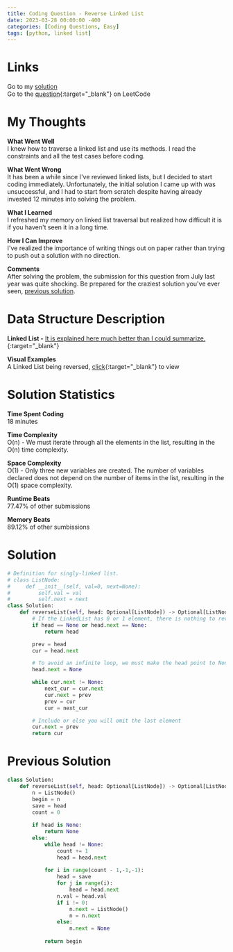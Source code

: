 ```yaml
---
title: Coding Question - Reverse Linked List
date: 2023-03-28 00:00:00 -400
categories: [Coding Questions, Easy]
tags: [python, linked list]
---
```


# Links

Go to my [solution](#solution)  
Go to the [question](https://leetcode.com/problems/reverse-linked-list/){:target="\_blank"} on LeetCode

# My Thoughts  

**What Went Well**  
I knew how to traverse a linked list and use its methods. 
I read the constraints and all the test cases before coding. 

**What Went Wrong**  
It has been a while since I've reviewed linked lists, but I decided to start coding immediately. 
Unfortunately, the initial solution I came up with was unsuccessful, and I had to start from scratch despite having already invested 12 minutes into solving the problem.

**What I Learned**  
I refreshed my memory on linked list traversal but realized how difficult it is if you haven't seen it in a long time.

**How I Can Improve**  
I've realized the importance of writing things out on paper rather than trying to push out a solution with no direction.

**Comments**  
After solving the problem, the submission for this question from July last year was quite shocking.
Be prepared for the craziest solution you've ever seen, [previous solution](#previous-solution).

# Data Structure Description

**Linked List -**  [It is explained here much better than I could summarize.](https://en.wikipedia.org/wiki/Linked_list){:target="\_blank"}

**Visual Examples**  
A Linked List being reversed, [click](https://programmercave0.github.io/assets/reverselinkedlist.png){:target="\_blank"} to view 

# Solution Statistics  

**Time Spent Coding**  
18 minutes

**Time Complexity**  
O(n) - We must iterate through all the elements in the list, resulting in the O(n) time complexity.  

**Space Complexity**  
O(1) - Only three new variables are created. 
The number of variables declared does not depend on the number of items in the list, resulting in the O(1) space complexity.  

**Runtime Beats**  
77.47% of other submissions  

**Memory Beats**  
89.12% of other sumbissions  

# Solution  

```python
# Definition for singly-linked list.
# class ListNode:
#     def __init__(self, val=0, next=None):
#         self.val = val
#         self.next = next
class Solution:
    def reverseList(self, head: Optional[ListNode]) -> Optional[ListNode]:
        # If the LinkedList has 0 or 1 element, there is nothing to reverse
        if head == None or head.next == None:
            return head

        prev = head
        cur = head.next

        # To avoid an infinite loop, we must make the head point to None
        head.next = None

        while cur.next != None:
            next_cur = cur.next
            cur.next = prev
            prev = cur
            cur = next_cur

        # Include or else you will omit the last element
        cur.next = prev
        return cur
```

# Previous Solution

```python
class Solution:
    def reverseList(self, head: Optional[ListNode]) -> Optional[ListNode]:
        n = ListNode()
        begin = n
        save = head
        count = 0
        
        if head is None:
            return None
        else:
            while head != None:
                count += 1
                head = head.next
            
            for i in range(count - 1,-1,-1):
                head = save
                for j in range(i):
                    head = head.next
                n.val = head.val
                if i != 0:
                    n.next = ListNode()
                    n = n.next
                else:
                    n.next = None
                
            return begin
```
